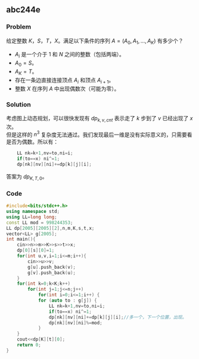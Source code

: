 ## abc244e
### Problem
给定整数 $K$，$S$，$T$，$X$。满足以下条件的序列 $A=(A_0,A_1,\dots, A_K)$ 有多少个？
- $A_i$ 是一个介于 $1$ 和 $N$ 之间的整数（包括两端）。
- $A_0=S$。
- $A_K=T$。
- 存在一条边直接连接顶点 $A_i$ 和顶点 $A_{i+1}$。
- 整数 $X$ 在序列 $A$ 中出现偶数次（可能为零）。

### Solution
考虑图上动态规划，可以很快发现有 $dp_{k,v,cnt}$ 表示走了 $k$ 步到了 $v$ 已经出现了 $x$ 次。\
但是这样的 $n^3$ 复杂度无法通过。我们发现最后一维是没有实际意义的，只需要看是否为偶数。所以有：
~~~cpp
    LL nk=k+1,nv=to,ni=i;
    if(to==x) ni^=1;
    dp[nk][nv][ni]+=dp[k][j][i];
~~~
答案为 $dp_{K,T,0}$。

### Code
~~~cpp
#include<bits/stdc++.h>
using namespace std;
using LL=long long;
const LL mod = 998244353;
LL dp[2005][2005][2],n,m,K,s,t,x;
vector<LL> g[2005];
int main(){
    cin>>n>>m>>K>>s>>t>>x;
	dp[0][s][0]=1;
    for(int u,v,i=1;i<=m;i++){
        cin>>u>>v;
        g[u].push_back(v);
        g[v].push_back(u);
    }
    for(int k=0;k<K;k++)
		for(int j=1;j<=n;j++)
			for(int i=0;i<=1;i++) {
        	for (auto to : g[j]) {
            	LL nk=k+1,nv=to,ni=i;
            	if(to==x) ni^=1;
            	dp[nk][nv][ni]+=dp[k][j][i];//多一个，下一个位置，出现。
				dp[nk][nv][ni]%=mod;
        	}
    }
    cout<<dp[K][t][0];
    return 0;
}

~~~